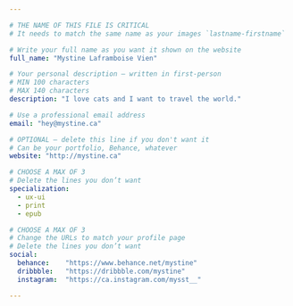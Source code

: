 ```yaml
---

# THE NAME OF THIS FILE IS CRITICAL
# It needs to match the same name as your images `lastname-firstname`

# Write your full name as you want it shown on the website
full_name: "Mystine Laframboise Vien"

# Your personal description — written in first-person
# MIN 100 characters
# MAX 140 characters
description: "I love cats and I want to travel the world."

# Use a professional email address
email: "hey@mystine.ca"

# OPTIONAL — delete this line if you don't want it
# Can be your portfolio, Behance, whatever
website: "http://mystine.ca"

# CHOOSE A MAX OF 3
# Delete the lines you don’t want
specialization:
  - ux-ui
  - print
  - epub

# CHOOSE A MAX OF 3
# Change the URLs to match your profile page
# Delete the lines you don’t want
social:
  behance:    "https://www.behance.net/mystine"
  dribbble:   "https://dribbble.com/mystine"
  instagram:  "https://ca.instagram.com/mysst__"

---
```

